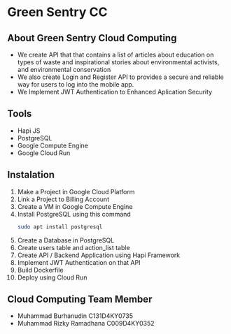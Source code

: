 # Green Sentry CC

## About Green Sentry Cloud Computing
- We create API that that contains a list of articles about education on types of waste and inspirational stories about environmental activists, and environmental conservation
- We also create Login and Register API to provides a secure and reliable way for users to log into the mobile app.
- We Implement JWT Authentication to Enhanced Aplication Security

## Tools
- Hapi JS
- PostgreSQL
- Google Compute Engine
- Google Cloud Run

## Instalation
1. Make a Project in Google Cloud Platform
2. Link a Project to Billing Account
3. Create a VM in Google Compute Engine
4. Install PostgreSQL using this command
    ```sh
    sudo apt install postgresql
    ```
5. Create a Database in PostgreSQL
6. Create users table and action_list table
7. Create API / Backend Application using Hapi Framework
8. Implement JWT Authentication on that API
9. Build Dockerfile
10. Deploy using Cloud Run

## Cloud Computing Team Member
- Muhammad Burhanudin           C131D4KY0735
- Muhammad Rizky Ramadhana      C009D4KY0352
